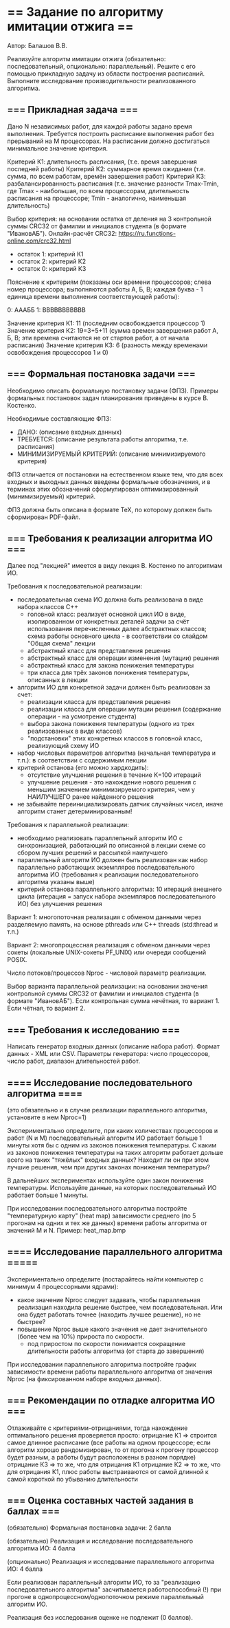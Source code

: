 # == Задание по алгоритму имитации отжига ==

Автор: Балашов В.В.

Реализуйте алгоритм имитации отжига (обязательно: последовательный, опционально: параллельный).
Решите с его помощью прикладную задачу из области построения расписаний.
Выполните исследование производительности реализованного алгоритма.

## === Прикладная задача ===

Дано N независимых работ, для каждой работы задано время выполнения. Требуется построить расписание выполнения работ без прерываний на M процессорах. На расписании должно достигаться минимальное значение критерия.

Критерий К1: длительность расписания, (т.е. время завершения последней работы)
Критерий К2: суммарное время ожидания (т.е. сумма, по всем работам, времён завершения работ)
Критерий К3: разбалансированность расписания (т.е. значение разности Tmax-Tmin, где Tmax - наибольшая, по всем процессорам, длительность расписания на процессоре; Tmin - аналогично, наименьшая длительность)

Выбор критерия: на основании остатка от деления на 3 контрольной суммы CRC32 от фамилии и инициалов студента (в формате "ИвановАБ").
Онлайн-расчёт CRC32: https://ru.functions-online.com/crc32.html
* остаток 1: критерий К1
* остаток 2: критерий К2
* остаток 0: критерий К3

Пояснение к критериям (показаны оси времени процессоров; слева номер процессора; выполняются работы А, Б, В; каждая буква - 1 единица времени выполнения соответствующей работы):

0: АААББ
1: ВВВВВВВВВВВ

Значение критерия К1: 11 (последним освобождается процессор 1)
Значение критерия К2: 19=3+5+11 (сумма времен завершения работ А, Б, В; эти времена считаются не от стартов работ, а от начала расписания)
Значение критерия К3: 6 (разность между временами освобождения процессоров 1 и 0)

## === Формальная постановка задачи ===

Необходимо описать формальную постановку задачи (ФПЗ).
Примеры формальных постановок задач планирования приведены в курсе В. Костенко.

Необходимые составляющие ФПЗ:
* ДАНО: (описание входных данных)
* ТРЕБУЕТСЯ: (описание результата работы алгоритма, т.е. расписания)
* МИНИМИЗИРУЕМЫЙ КРИТЕРИЙ: (описание минимизируемого критерия) 

ФПЗ отличается от постановки на естественном языке тем, что для всех входных и выходных данных введены формальные обозначения, и в терминах этих обозначений сформулирован оптимизированный (минимизируемый) критерий.

ФПЗ должна быть описана в формате ТеХ, по которому должен быть сформирован PDF-файл.

## === Требования к реализации алгоритма ИО ===

Далее под "лекцией" имеется в виду лекция В. Костенко по алгоритмам ИО.

Требования к последовательной реализации:
 - последовательная схема ИО должна быть реализована в виде набора классов С++
   - головной класс: реализует основной цикл ИО в виде, изолированном от конкретных деталей задачи за счёт использования перечисленных далее абстрактных классов; схема работы основного цикла - в соответствии со слайдом "Общая схема" лекции
   - абстрактный класс для представления решения
   - абстрактный класс для операции изменения (мутации) решения
   - абстрактный класс для закона понижения температуры
   - три класса для трёх законов понижения температуры, описанных в лекции
 - алгоритм ИО для конкретной задачи должен быть реализован за счет:
   - реализации класса для представления решения
   - реализации класса для операции мутации решения (содержание операции - на усмотрение студента)
   - выбора закона понижения температуры (одного из трех реализованных в виде классов)
   - "подстановки" этих конкретных классов в головной класс, реализующий схему ИО
 - набор числовых параметров алгоритма (начальная температура и т.п.): в соответствии с содержимым лекции
 - критерий останова (его можно хардкодить):
   - отсутствие улучшения решения в течение K=100 итераций
   - улучшение решения - это нахождение нового решения с меньшим значением минимизируемого критерия, чем у НАИЛУЧШЕГО ранее найденного решения 
 - не забывайте переинициализировать датчик случайных чисел, иначе алгоритм станет детерминированным!

Требования к параллельной реализации:
 - необходимо реализовать параллельный алгоритм ИО с синхронизацией, работающий по описанной в лекции схеме со сбором лучших решений и рассылкой наилучшего
 - параллельный алгоритм ИО должен быть реализован как набор параллельно работающих экземпляров последовательного алгоритма ИО (требования к реализации последовательного алгоритма указаны выше)
 - критерий останова параллельного алгоритма: 10 итераций внешнего цикла (итерация = запуск набора экземпляров последовательного ИО) без улучшения решения

Вариант 1: многопоточная реализация с обменом данными через разделяемую память, на основе pthreads или C++ threads (std:thread и т.п.)

Вариант 2: многопроцессная реализация с обменом данными через сокеты (локальные UNIX-сокеты PF_UNIX) или очереди сообщений POSIX. 

Число потоков/процессов Nproc - числовой параметр реализации.

Выбор варианта параллельной реализации: на основании значения контрольной суммы CRC32 от фамилии и инициалов студента (в формате "ИвановАБ").
Если контрольная сумма нечётная, то вариант 1. Если чётная, то вариант 2.

## === Требования к исследованию ===

Написать генератор входных данных (описание набора работ). Формат данных - XML или CSV.
Параметры генератора: число процессоров, число работ, диапазон длительностей работ.

## ==== Исследование последовательного алгоритма ==== 

(это обязательно и в случае реализации параллельного алгоритма, установите в нем Nproc=1)

Экспериментально определите, при каких количествах процессоров и работ (N и M) последовательный алгоритм ИО работает больше 1 минуты хотя бы с одним из законов понижения температуры. С каким из законов понижения температуры на таких алгоритм работает дольше всего на таких "тяжёлых" входных данных? Находит ли он при этом лучшие решения, чем при других законах понижения температуры?

В дальнейших экспериментах используйте один закон понижения температуры. Используйте данные, на которых последовательный ИО работает больше 1 минуты.

При исследовании последовательного алгоритма постройте "температурную карту" (heat map) зависимости среднего (по 5 прогонам на одних и тех же данных) времени работы алгоритма от значений M и N. Пример: heat_map.bmp

## ==== Исследование параллельного алгоритма =====

Экспериментально определите (постарайтесь найти компьютер с минимум 4 процессорными ядрами):
* какое значение Nproc следует задавать, чтобы параллельная реализация находила решение быстрее, чем последовательная. Или она будет работать точнее (находить лучшее решение), но не быстрее?
* повышение Nproc выше какого значения не дает значительного (более чем на 10%) прироста по скорости.
  * под приростом по скорости понимается сокращение длительности работы алгоритма (от старта до завершения)

При исследовании параллельного алгоритма постройте график зависимости времени работы параллельного алгоритма от значения Nproc (на фиксированном наборе входных данных).

## === Рекомендации по отладке алгоритма ИО ===

Отлаживайте с критериями-отрицаниями, тогда нахождение оптимального решения проверяется просто:
отрицание К1 => строится самое длинное расписание (все работы на одном процессоре; если алгоритм хорошо рандомизирован, то от прогона к прогону процессор будет разным, а работы будут расположены в разном порядке)
отрицание К3 => то же, что для отрицания К1
отрицание К2 => то же, что для отрицания К1, плюс работы выстраиваются от самой длинной к самой короткой по убыванию длительности

## === Оценка составных частей задания в баллах ===

(обязательно) Формальная постановка задачи: 2 балла

(обязательно) Реализация и исследование последовательного алгоритма ИО: 4 балла

(опционально) Реализация и исследование параллельного алгоритма ИО: 4 балла

Если реализован параллельный алгоритм ИО, то за "реализацию последовательного алгоритма" засчитывается работоспособный (!) при прогоне в однопроцессном/однопоточном режиме параллельный алгоритм ИО.

Реализация без исследования оценке не подлежит (0 баллов).